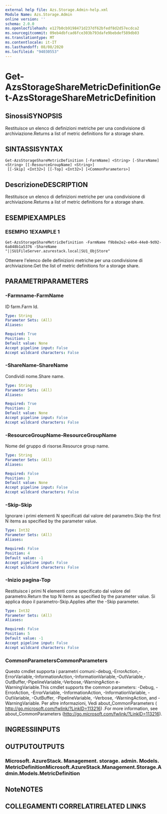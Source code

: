 ```yaml
---
external help file: Azs.Storage.Admin-help.xml
Module Name: Azs.Storage.Admin
online version: ''
schema: 2.0.0
ms.openlocfilehash: e127b0cb9198471d237df62bfedf8d2d57ecdca2
ms.sourcegitcommit: 09eb4dbfcad6fce303b793dafe9bebdef589db03
ms.translationtype: MT
ms.contentlocale: it-IT
ms.lasthandoff: 08/08/2020
ms.locfileid: "94030553"
---
```

# <span data-ttu-id="db7d4-101">Get-AzsStorageShareMetricDefinition</span><span class="sxs-lookup"><span data-stu-id="db7d4-101">Get-AzsStorageShareMetricDefinition</span></span>

## <span data-ttu-id="db7d4-102">Sinossi</span><span class="sxs-lookup"><span data-stu-id="db7d4-102">SYNOPSIS</span></span>
<span data-ttu-id="db7d4-103">Restituisce un elenco di definizioni metriche per una condivisione di archiviazione.</span><span class="sxs-lookup"><span data-stu-id="db7d4-103">Returns a list of metric definitions for a storage share.</span></span>

## <span data-ttu-id="db7d4-104">SINTASSI</span><span class="sxs-lookup"><span data-stu-id="db7d4-104">SYNTAX</span></span>

```
Get-AzsStorageShareMetricDefinition [-FarmName] <String> [-ShareName] <String> [[-ResourceGroupName] <String>]
 [[-Skip] <Int32>] [[-Top] <Int32>] [<CommonParameters>]
```

## <span data-ttu-id="db7d4-105">Descrizione</span><span class="sxs-lookup"><span data-stu-id="db7d4-105">DESCRIPTION</span></span>
<span data-ttu-id="db7d4-106">Restituisce un elenco di definizioni metriche per una condivisione di archiviazione.</span><span class="sxs-lookup"><span data-stu-id="db7d4-106">Returns a list of metric definitions for a storage share.</span></span>

## <span data-ttu-id="db7d4-107">ESEMPI</span><span class="sxs-lookup"><span data-stu-id="db7d4-107">EXAMPLES</span></span>

### <span data-ttu-id="db7d4-108">ESEMPIO 1</span><span class="sxs-lookup"><span data-stu-id="db7d4-108">EXAMPLE 1</span></span>
```
Get-AzsStorageShareMetricDefinition -FarmName f9b8e2e2-e4b4-44e0-9d92-6a848b1a5376 -ShareName "||SU1FileServer.azurestack.local|SU1_ObjStore"
```

<span data-ttu-id="db7d4-109">Ottenere l'elenco delle definizioni metriche per una condivisione di archiviazione.</span><span class="sxs-lookup"><span data-stu-id="db7d4-109">Get the list of metric definitions for a storage share.</span></span>

## <span data-ttu-id="db7d4-110">PARAMETRI</span><span class="sxs-lookup"><span data-stu-id="db7d4-110">PARAMETERS</span></span>

### <span data-ttu-id="db7d4-111">-Farmname</span><span class="sxs-lookup"><span data-stu-id="db7d4-111">-FarmName</span></span>
<span data-ttu-id="db7d4-112">ID farm.</span><span class="sxs-lookup"><span data-stu-id="db7d4-112">Farm Id.</span></span>

```yaml
Type: String
Parameter Sets: (All)
Aliases:

Required: True
Position: 1
Default value: None
Accept pipeline input: False
Accept wildcard characters: False
```

### <span data-ttu-id="db7d4-113">-ShareName</span><span class="sxs-lookup"><span data-stu-id="db7d4-113">-ShareName</span></span>
<span data-ttu-id="db7d4-114">Condividi nome.</span><span class="sxs-lookup"><span data-stu-id="db7d4-114">Share name.</span></span>

```yaml
Type: String
Parameter Sets: (All)
Aliases:

Required: True
Position: 2
Default value: None
Accept pipeline input: False
Accept wildcard characters: False
```

### <span data-ttu-id="db7d4-115">-ResourceGroupName</span><span class="sxs-lookup"><span data-stu-id="db7d4-115">-ResourceGroupName</span></span>
<span data-ttu-id="db7d4-116">Nome del gruppo di risorse.</span><span class="sxs-lookup"><span data-stu-id="db7d4-116">Resource group name.</span></span>

```yaml
Type: String
Parameter Sets: (All)
Aliases:

Required: False
Position: 3
Default value: None
Accept pipeline input: False
Accept wildcard characters: False
```

### <span data-ttu-id="db7d4-117">-Skip</span><span class="sxs-lookup"><span data-stu-id="db7d4-117">-Skip</span></span>
<span data-ttu-id="db7d4-118">Ignorare i primi elementi N specificati dal valore del parametro.</span><span class="sxs-lookup"><span data-stu-id="db7d4-118">Skip the first N items as specified by the parameter value.</span></span>

```yaml
Type: Int32
Parameter Sets: (All)
Aliases:

Required: False
Position: 4
Default value: -1
Accept pipeline input: False
Accept wildcard characters: False
```

### <span data-ttu-id="db7d4-119">-Inizio pagina</span><span class="sxs-lookup"><span data-stu-id="db7d4-119">-Top</span></span>
<span data-ttu-id="db7d4-120">Restituisce i primi N elementi come specificato dal valore del parametro.</span><span class="sxs-lookup"><span data-stu-id="db7d4-120">Return the top N items as specified by the parameter value.</span></span>
<span data-ttu-id="db7d4-121">Si applica dopo il parametro-Skip.</span><span class="sxs-lookup"><span data-stu-id="db7d4-121">Applies after the -Skip parameter.</span></span>

```yaml
Type: Int32
Parameter Sets: (All)
Aliases:

Required: False
Position: 5
Default value: -1
Accept pipeline input: False
Accept wildcard characters: False
```

### <span data-ttu-id="db7d4-122">CommonParameters</span><span class="sxs-lookup"><span data-stu-id="db7d4-122">CommonParameters</span></span>
<span data-ttu-id="db7d4-123">Questo cmdlet supporta i parametri comuni:-debug,-ErrorAction,-ErrorVariable,-InformationAction,-InformationVariable,-OutVariable,-OutBuffer,-PipelineVariable,-Verbose,-WarningAction e-WarningVariable.</span><span class="sxs-lookup"><span data-stu-id="db7d4-123">This cmdlet supports the common parameters: -Debug, -ErrorAction, -ErrorVariable, -InformationAction, -InformationVariable, -OutVariable, -OutBuffer, -PipelineVariable, -Verbose, -WarningAction, and -WarningVariable.</span></span> <span data-ttu-id="db7d4-124">Per altre informazioni, Vedi about_CommonParameters ( http://go.microsoft.com/fwlink/?LinkID=113216) .</span><span class="sxs-lookup"><span data-stu-id="db7d4-124">For more information, see about_CommonParameters (http://go.microsoft.com/fwlink/?LinkID=113216).</span></span>

## <span data-ttu-id="db7d4-125">INGRESSI</span><span class="sxs-lookup"><span data-stu-id="db7d4-125">INPUTS</span></span>

## <span data-ttu-id="db7d4-126">OUTPUT</span><span class="sxs-lookup"><span data-stu-id="db7d4-126">OUTPUTS</span></span>

### <span data-ttu-id="db7d4-127">Microsoft. AzureStack. Management. storage. admin. Models. MetricDefinition</span><span class="sxs-lookup"><span data-stu-id="db7d4-127">Microsoft.AzureStack.Management.Storage.Admin.Models.MetricDefinition</span></span>

## <span data-ttu-id="db7d4-128">Note</span><span class="sxs-lookup"><span data-stu-id="db7d4-128">NOTES</span></span>

## <span data-ttu-id="db7d4-129">COLLEGAMENTI CORRELATI</span><span class="sxs-lookup"><span data-stu-id="db7d4-129">RELATED LINKS</span></span>
